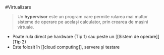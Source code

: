 #Virtualizare

> Un **hypervisor** este un program care permite rularea mai multor sisteme de operare pe același calculator, prin crearea de mașini virtuale.

- Poate rula direct pe hardware (Tip 1) sau peste un [[Sistem de operare]] (Tip 2)
- Este folosit în [[cloud computing]], servere și testare